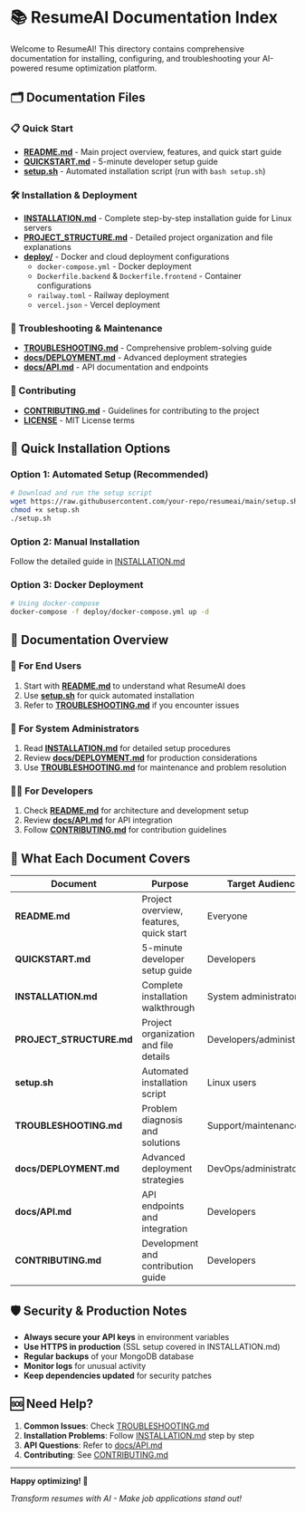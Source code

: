 # 📚 ResumeAI Documentation Index

Welcome to ResumeAI! This directory contains comprehensive documentation for installing, configuring, and troubleshooting your AI-powered resume optimization platform.

## 🗂️ **Documentation Files**

### **📋 Quick Start**
- **[README.md](README.md)** - Main project overview, features, and quick start guide
- **[QUICKSTART.md](QUICKSTART.md)** - 5-minute developer setup guide
- **[setup.sh](setup.sh)** - Automated installation script (run with `bash setup.sh`)

### **🛠️ Installation & Deployment**
- **[INSTALLATION.md](INSTALLATION.md)** - Complete step-by-step installation guide for Linux servers
- **[PROJECT_STRUCTURE.md](PROJECT_STRUCTURE.md)** - Detailed project organization and file explanations
- **[deploy/](deploy/)** - Docker and cloud deployment configurations
  - `docker-compose.yml` - Docker deployment
  - `Dockerfile.backend` & `Dockerfile.frontend` - Container configurations
  - `railway.toml` - Railway deployment
  - `vercel.json` - Vercel deployment

### **🔧 Troubleshooting & Maintenance**
- **[TROUBLESHOOTING.md](TROUBLESHOOTING.md)** - Comprehensive problem-solving guide
- **[docs/DEPLOYMENT.md](docs/DEPLOYMENT.md)** - Advanced deployment strategies
- **[docs/API.md](docs/API.md)** - API documentation and endpoints

### **👥 Contributing**
- **[CONTRIBUTING.md](CONTRIBUTING.md)** - Guidelines for contributing to the project
- **[LICENSE](LICENSE)** - MIT License terms

## 🚀 **Quick Installation Options**

### **Option 1: Automated Setup (Recommended)**
```bash
# Download and run the setup script
wget https://raw.githubusercontent.com/your-repo/resumeai/main/setup.sh
chmod +x setup.sh
./setup.sh
```

### **Option 2: Manual Installation**
Follow the detailed guide in [INSTALLATION.md](INSTALLATION.md)

### **Option 3: Docker Deployment**
```bash
# Using docker-compose
docker-compose -f deploy/docker-compose.yml up -d
```

## 📖 **Documentation Overview**

### **🎯 For End Users**
1. Start with **[README.md](README.md)** to understand what ResumeAI does
2. Use **[setup.sh](setup.sh)** for quick automated installation
3. Refer to **[TROUBLESHOOTING.md](TROUBLESHOOTING.md)** if you encounter issues

### **🔧 For System Administrators**
1. Read **[INSTALLATION.md](INSTALLATION.md)** for detailed setup procedures
2. Review **[docs/DEPLOYMENT.md](docs/DEPLOYMENT.md)** for production considerations
3. Use **[TROUBLESHOOTING.md](TROUBLESHOOTING.md)** for maintenance and problem resolution

### **👨‍💻 For Developers**
1. Check **[README.md](README.md)** for architecture and development setup
2. Review **[docs/API.md](docs/API.md)** for API integration
3. Follow **[CONTRIBUTING.md](CONTRIBUTING.md)** for contribution guidelines

## 🎯 **What Each Document Covers**

| Document | Purpose | Target Audience |
|----------|---------|-----------------|
| **README.md** | Project overview, features, quick start | Everyone |
| **QUICKSTART.md** | 5-minute developer setup guide | Developers |
| **INSTALLATION.md** | Complete installation walkthrough | System administrators |
| **PROJECT_STRUCTURE.md** | Project organization and file details | Developers/administrators |
| **setup.sh** | Automated installation script | Linux users |
| **TROUBLESHOOTING.md** | Problem diagnosis and solutions | Support/maintenance |
| **docs/DEPLOYMENT.md** | Advanced deployment strategies | DevOps/administrators |
| **docs/API.md** | API endpoints and integration | Developers |
| **CONTRIBUTING.md** | Development and contribution guide | Developers |

## 🛡️ **Security & Production Notes**

- **Always secure your API keys** in environment variables
- **Use HTTPS in production** (SSL setup covered in INSTALLATION.md)
- **Regular backups** of your MongoDB database
- **Monitor logs** for unusual activity
- **Keep dependencies updated** for security patches

## 🆘 **Need Help?**

1. **Common Issues**: Check [TROUBLESHOOTING.md](TROUBLESHOOTING.md)
2. **Installation Problems**: Follow [INSTALLATION.md](INSTALLATION.md) step by step
3. **API Questions**: Refer to [docs/API.md](docs/API.md)
4. **Contributing**: See [CONTRIBUTING.md](CONTRIBUTING.md)

---

**Happy optimizing! 🚀**

*Transform resumes with AI - Make job applications stand out!*